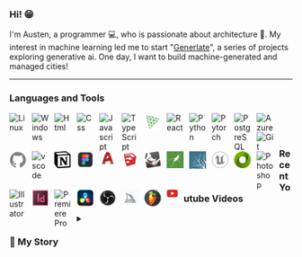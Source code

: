 ### Hi! :grin:

I'm Austen, a programmer :computer:, who is passionate about architecture :house_with_garden:. My interest in machine learning led me to start "[Generlate](https://www.youtube.com/@generlate)", a series of projects exploring generative ai. One day, I want to build machine-generated and managed cities!

---

### Languages and Tools

<img align="left" alt="Linux" width="30px" style="padding-right:10px;" src="https://cdn.jsdelivr.net/gh/devicons/devicon/icons/linux/linux-original.svg">
<img align="left" alt="Windows" width="30px" style="padding-right:10px;" src="https://cdn.jsdelivr.net/gh/devicons/devicon/icons/windows8/windows8-original.svg">
<img align="left" alt="Html" width="30px" style="padding-right:10px;" src="https://cdn.jsdelivr.net/gh/devicons/devicon/icons/html5/html5-original.svg">
<img align="left" alt="Css" width="30px" style="padding-right:10px;" src="https://cdn.jsdelivr.net/gh/devicons/devicon/icons/css3/css3-original.svg">
<img align="left" alt="Javascript" width="30px" style="padding-right:10px;" src="https://cdn.jsdelivr.net/gh/devicons/devicon/icons/javascript/javascript-original.svg">
<img align="left" alt="TypeScript" width="30px" style="padding-right:10px;" src="https://cdn.jsdelivr.net/gh/devicons/devicon/icons/typescript/typescript-original.svg">
<img align="left" alt="Three.js" width="30px" style="padding-right:10px; color: blue;" src="./public/threejs-original.svg">
<img align="left" alt="React" width="30px" style="padding-right:10px;" src="https://cdn.jsdelivr.net/gh/devicons/devicon/icons/react/react-original.svg">
<img align="left" alt="Python" width="30px" style="padding-right:10px;" src="https://cdn.jsdelivr.net/gh/devicons/devicon/icons/python/python-original.svg">
<img align="left" alt="Pytorch" width="30px" style="padding-right:10px;" src="https://cdn.jsdelivr.net/gh/devicons/devicon/icons/pytorch/pytorch-original.svg">
<img align="left" alt="PostgreSQL" width="30px" style="padding-right:10px;" src="https://cdn.jsdelivr.net/gh/devicons/devicon/icons/postgresql/postgresql-original.svg">
<img align="left" alt="Azure" width="30px" style="padding-right:10px;" src="https://cdn.jsdelivr.net/gh/devicons/devicon/icons/azure/azure-original.svg">
<img align="left" alt="Git" width="30px" style="padding-right:10px;" src="https://cdn.jsdelivr.net/gh/devicons/devicon/icons/git/git-original.svg">
<img align="left" alt="Github" width="30px" style="padding-right:10px;" src="./public/github.svg">
<img align="left" alt="vscode" width="30px" style="padding-right:10px;" src="https://cdn.jsdelivr.net/gh/devicons/devicon/icons/vscode/vscode-original.svg">
<img align="left" alt="Notion" width="30px" style="padding-right:10px;" src="./public/notion.png">

#

<img align="left" alt="Figma" width="30px" style="padding-right:10px;" src="./public/fig.png">
<img align="left" alt="Autocad" width="30px" style="padding-right:10px;" src="./public/autocad-icon.svg">
<img align="left" alt="Sketchup" width="30px" style="padding-right:10px;" src="./public/sketchup.png">
<img align="left" alt="Rhino" width="30px" style="padding-right:10px;" src="./public/rhino.png">
<img align="left" alt="Grasshopper" width="30px" style="padding-right:10px;" src="./public/grasshopper.png">
<img align="left" alt="Lumion" width="30px" style="padding-right:10px;" src="./public/lumi.png">
<img align="left" alt="Unreal Engine" width="30px" style="padding-right:10px;" src="./public/unrealengine.svg">
<img align="left" alt="Omniverse" width="30px" style="padding-right:10px;" src="./public/omniverse.png">
<img align="left" alt="Photoshop" width="30px" style="padding-right:10px;" src="https://cdn.jsdelivr.net/gh/devicons/devicon/icons/photoshop/photoshop-plain.svg">
<img align="left" alt="Illustrator" width="30px" style="padding-right:10px;" src="https://cdn.jsdelivr.net/gh/devicons/devicon/icons/illustrator/illustrator-plain.svg">
<img align="left" alt="Indesign" width="30px" style="padding-right:10px;" src="./public/indesign.png">
<img align="left" alt="Premiere Pro" width="30px" style="padding-right:10px;" src="https://cdn.jsdelivr.net/gh/devicons/devicon/icons/premierepro/premierepro-plain.svg">
<img align="left" alt="Davinci Resolve" width="30px" style="padding-right:10px;" src="./public/davinci-resolve-icon.png">
<img align="left" alt="OBS Studio" width="30px" style="padding-right:10px;" src="./public/obs-studio.png">
<img align="left" alt="Midjourney" width="30px" style="padding-right:10px;" src="./public/midjourney.png">
<img align="left" alt="FLStudio" width="30px" style="padding-right:10px;" src="./public/FL-Studio-Logo.png">

<br>

### <img align="left" alt="Youtube" width="20px" style="padding-right:10px;" src="./public/youtube.png"> Recent Youtube Videos

<details>
 <summary><h3>📃 My Story</h3></summary>
    Twelve year old Austen had aspirations of producing music. I got really into playing clarinet and saxophone for a ton of different bands. I even made it on Spotify! I'm still nostalgic about those days. Yet, I decided that music was ultimately not for me, six years in. The Philadelphia philharmonic had just gone bankrupt. Plus I was burnt out from overcommitting myself. So, I looked for a new major for college.   <br>The answer I found was architecture. It shared a lot of traits that I enjoyed with music, like creativity and skill. It also had some improvements, like not requiring life-long practice, permanence, less competitive and related to housing. The 2008 housing crash impacted my teenage years a lot and I saw getting into the industry as a way of learning how to prevent any problems for myself. So, I went to Florida International University to become an architect. Now, I was an idiot. I applied late. By the time I did, the program was already full. However, there was a place for me in the landscape architecture program. So, I took it. The classes are the same for the first half of the program anyway. So, I had until the second half to change majors. Fast forward three years, in that time I had designed several buildings. Time to switch majors. Well, that didn't happen. Sustainability was getting really popular around this time, I was told landscape architects make more, it was a hassle to convince the school and knowing the classes, I didn't see the difference. The two majors were very similar. So, I didn't change.    <br>The next three years were a lot of larger design projects and rendering. This is how I got an introduction to GPUs. At the same time, machine learning was growing in notariety. In the program's last year, I was able to do a semester of research. Having a growing interest in technology and its role in augmenting my design process, I researched tech. What I found was the transhumanist movement and a clearer vision of where the world is heading. So, I did what someone with a vision does... I graduated and became a founder    <br> Haha, I understand if that sounds random. Basically, I had encountered a lot of inneficiencies in the design process during school. To my surprise, these were just as bad in professional practice. I realized that the best use of my time wasn't to architect a building but to design the tools architects use. So, I planned out a startup, launched a Youtube channel and studied computer science. I couldn't do all of this immediately because I had to pay off my student loans but I was, eventually, able to take a year off to study MIT's computer science + engineering bachelors. Now, I'm excited to work on design automation and sofware in general.

<!-- - Music
  - 7 years of clarinet and sax
  - many different bands and orchestras
  - on spotify
  - Philadelphia philharmonic went bankrupt + abunch of reasons to change
- Architecture
  - Architecture seemed creative, had a lot of things i liked from music, more stable
  - went to FIU
  - joined APX
  - building projects
  - I had until the second half of the program to change into main architecture
  - little difference between the programs
  - sustainability was popular and LA pay was better
- Landscape Architecture
  - A lot of district scale projects
  - got into transhumanism
  - decided to get into tech to achieve the impact i want (change the architecture industry)
  - frustration at how slow processes are and school in general
  - machine learning is becoming more impactful
  - i had a some familiarity with GPUs now through rendering
  - i really didn't like the work experience. very different from school, culture sucks
  - graduated
- Computer Science
  - started my youtube channel
  - planned a startup (startup FIU)
  - pay is too low
  - worked in landscape architecture while learning computer science
  - took a year off to study through MIT (faster learning, took all of the undegraduate classes and read the books)
  - did some projects
  - took algoexpert -->
